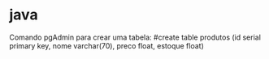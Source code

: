 # java

Comando pgAdmin para crear uma tabela: 
#create table produtos (id serial primary key, nome varchar(70), preco float, estoque float)
